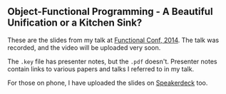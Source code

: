 ## Object-Functional Programming - A Beautiful Unification or a Kitchen Sink?

These are the slides from my talk at [Functional Conf, 2014](http://functionalconf.com). The talk was recorded, and the video will be uploaded very soon.

The `.key` file has presenter notes, but the `.pdf` doesn't. Presenter notes contain links to various papers and talks I referred to in my talk.

For those on phone, I have uploaded the slides on [Speakerdeck](https://speakerdeck.com/missingfaktor/object-functional-programming-a-beautiful-unification-or-a-kitchen-sink) too.
